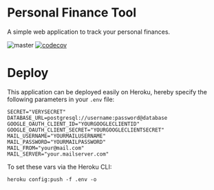 # Personal Finance Tool

A simple web application to track your personal finances.

![master](https://github.com/JeffreyThijs/personal-finance-tool/workflows/.github/workflows/pft.yml/badge.svg)
[![codecov](https://codecov.io/gh/JeffreyThijs/personal_finance_tool/branch/master/graph/badge.svg?token=1QBMYLET49)](https://codecov.io/gh/JeffreyThijs/personal_finance_tool)

# Deploy

This application can be deployed easily on Heroku, hereby specify the following parameters in your `.env` file:

```
SECRET="VERYSECRET"
DATABASE_URL=postgresql://username:password@database
GOOGLE_OAUTH_CLIENT_ID="YOURGOOGLECLIENTID"
GOOGLE_OAUTH_CLIENT_SECRET="YOURGOOGLECLIENTSECRET"
MAIL_USERNAME="YOURMAILUSERNAME"
MAIL_PASSWORD="YOURMAILPASSWORD"
MAIL_FROM="your@mail.com"
MAIL_SERVER="your.mailserver.com"
```

To set these vars via the Heroku CLI:

```
heroku config:push -f .env -o
```
